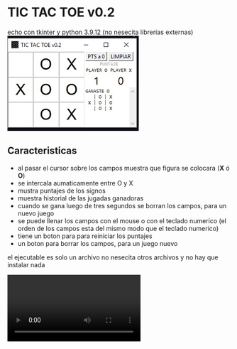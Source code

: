 # TIC TAC TOE v0.2

echo con tkinter y python 3.9.12 (no nesecita librerias externas)
![](para_md/t3_cap.jpg)


## Caracteristicas

* al pasar el cursor sobre los campos muestra que figura se colocara (**X** ó **O**)
* se intercala aumaticamente entre O y X
* mustra puntajes de los signos
* muestra historial de las jugadas ganadoras
* cuando se gana luego de tres segundos se borran los campos, para un nuevo juego
* se puede llenar los campos con el mouse o con el teclado numerico (el orden de los campos esta del mismo modo que el teclado numerico)
* tiene un boton para para reiniciar los puntajes
* un boton para borrar los campos, para un juego nuevo


el ejecutable es solo un archivo no nesecita otros archivos y no hay que instalar nada

![](para_md/tictactoe_muestra.mp4)